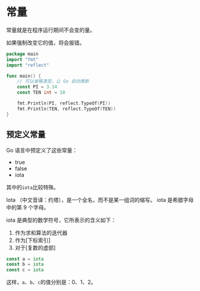 # 常量

常量就是在程序运行期间不会变的量。

如果强制改变它的值，将会报错。

<div class="run"></div>

```go
package main
import "fmt"
import "reflect"

func main() {
    // 可以省略类型，让 Go 自动推断
    const PI = 3.14
    const TEN int = 10

    fmt.Println(PI, reflect.TypeOf(PI))
    fmt.Println(TEN, reflect.TypeOf(TEN))
}
```

## 预定义常量

Go 语言中预定义了这些常量：

- true
- false
- iota

其中的`iota`比较特殊。

Iota （中文音译：约塔），是一个全名，而不是某一组词的缩写。 iota 是希腊字母中的第 9 个字母。

iota 是典型的数学符号，它所表示的含义如下：

1. 作为求和算法的迭代器
2. 作为[下标索引]
3. 对于[复数的虚部]

```go
const a = iota
const b = iota
const c = iota
```

这样，`a`、`b`、`c`的值分别是：0、1、2。
